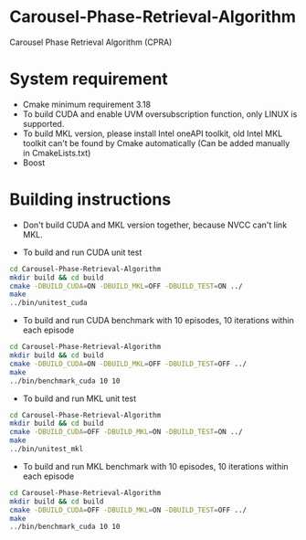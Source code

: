 # Carousel-Phase-Retrieval-Algorithm
Carousel Phase Retrieval Algorithm (CPRA)

# System requirement
- Cmake minimum requirement 3.18
- To build CUDA and enable UVM oversubscription function, only LINUX is supported.
- To build MKL version, please install Intel oneAPI toolkit, old Intel MKL toolkit can't be found by Cmake automatically (Can be added manually in CmakeLists.txt)
- Boost

# Building instructions
- Don't build CUDA and MKL version together, because NVCC can't link MKL.

- To build and run CUDA unit test

```bash
cd Carousel-Phase-Retrieval-Algorithm
mkdir build && cd build
cmake -DBUILD_CUDA=ON -DBUILD_MKL=OFF -DBUILD_TEST=ON ../
make
../bin/unitest_cuda
```

- To build and run CUDA benchmark with 10 episodes, 10 iterations within each episode

```bash
cd Carousel-Phase-Retrieval-Algorithm
mkdir build && cd build
cmake -DBUILD_CUDA=ON -DBUILD_MKL=OFF -DBUILD_TEST=OFF ../
make
../bin/benchmark_cuda 10 10
```

- To build and run MKL unit test

```bash
cd Carousel-Phase-Retrieval-Algorithm
mkdir build && cd build
cmake -DBUILD_CUDA=OFF -DBUILD_MKL=ON -DBUILD_TEST=ON ../
make
../bin/unitest_mkl
```

- To build and run MKL benchmark with 10 episodes, 10 iterations within each episode

```bash
cd Carousel-Phase-Retrieval-Algorithm
mkdir build && cd build
cmake -DBUILD_CUDA=OFF -DBUILD_MKL=ON -DBUILD_TEST=OFF ../
make
../bin/benchmark_cuda 10 10
```
